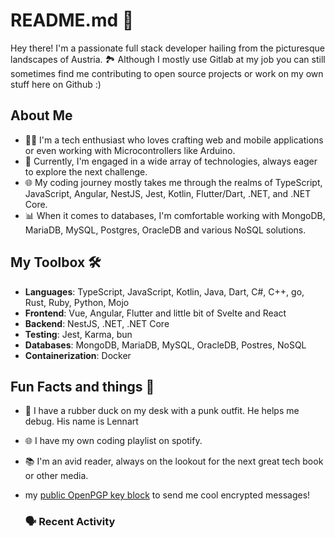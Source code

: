 # README.md 🚀

Hey there! I'm a passionate full stack developer hailing from the picturesque landscapes of Austria. 🏞️
Although I mostly use Gitlab at my job you can still sometimes find me contributing to open source projects or work on my own stuff here on Github :)

## About Me

- 🧑‍💻 I'm a tech enthusiast who loves crafting web and mobile applications or even working with Microcontrollers like Arduino.
- 💼 Currently, I'm engaged in a wide array of technologies, always eager to explore the next challenge.
- 🌐 My coding journey mostly takes me through the realms of TypeScript, JavaScript, Angular, NestJS, Jest, Kotlin, Flutter/Dart, .NET, and .NET Core.
- 📊 When it comes to databases, I'm comfortable working with MongoDB, MariaDB, MySQL, Postgres, OracleDB and various NoSQL solutions.

## My Toolbox 🛠️

- **Languages**: TypeScript, JavaScript, Kotlin, Java, Dart, C#, C++, go, Rust, Ruby, Python, Mojo
- **Frontend**: Vue, Angular, Flutter and little bit of Svelte and React
- **Backend**: NestJS, .NET, .NET Core
- **Testing**: Jest, Karma, bun
- **Databases**: MongoDB, MariaDB, MySQL, OracleDB, Postres, NoSQL
- **Containerization**: Docker

## Fun Facts and things 🌟
- 🦆 I have a rubber duck on my desk with a punk outfit. He helps me debug. His name is Lennart
- 🌐 I have my own coding playlist on spotify.
- 📚 I'm an avid reader, always on the lookout for the next great tech book or other media.
- my <a href="https://raw.githubusercontent.com/sanriodev/sanriodev/main/key.gpg" target="_blank">public OpenPGP key block</a> to send me cool encrypted messages!

  ### 🗣 Recent Activity

<!--RECENT_ACTIVITY:last_update-->
<!--RECENT_ACTIVITY:last_update_end-->
<!--RECENT_ACTIVITY:start-->

<!--RECENT_ACTIVITY:end-->
